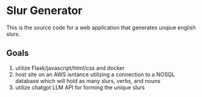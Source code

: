 # Slur Generator
This is the source code for a web application that generates unqiue english slurs.
## Goals
1. utilize Flask/javascript/html/css and docker
2. host site on an AWS isntance utilizing a connection to a NOSQL database which will hold as many slurs, verbs, and nouns
3. utilize chatgpt LLM API for forming the unique slurs